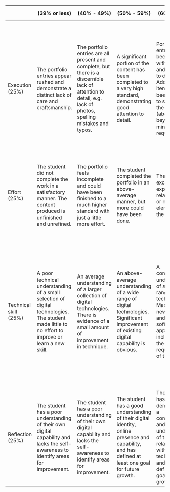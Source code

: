 |   | (39% or less)  | (40% - 49%)  | (50% - 59%)  | (60% - 69%)  | (70% or above) | final mark  |
|---|---|---|---|---|---|---|
| Execution (25%) | The portfolio entries appear rushed and demonstrate a distinct lack of care and craftsmanship.  | The portfolio entries are all present and complete, but there is a discernible lack of attention to detail, e.g. lack of photos, spelling mistakes and typos.  | A significant portion of the content has been completed to a very high standard, demonstrating good attention to detail.  | Portfolio entries have been created with great care and attention to detail. Additional items have been included to strengthen the portfolio (above and beyond the minimum requirements). | The portfolio entries demonstrate a sophisticated and practical understanding of multiple digital technologies. The included digital story and website/blog are finished to a very high standard and include well-written text and supportive multimedia content. |   |
| Effort (25%) | The student did not complete the work in a satisfactory manner. The content produced is unfinished and unrefined.  | The portfolio feels incomplete and could have been finished to a much higher standard with just a little more effort.  | The student completed the portfolio in an above-average manner, but more could have been done.   | The student exceeded expectations in relation to one or more elements of the portfolio.  | The student went far beyond the minimum requirements. Portfolio entries have been developed and refined over a long period of time.  |   |
| Technical skill (25%)  | A poor technical understanding of a small selection of digital technologies. <br> The student made little to no effort to improve or learn a new skill. | An average understanding of a larger collection of digital technologies. <br> There is evidence of a small amount of improvement in technique. | An above-average understanding of a wide range of digital technologies. <br> Significant improvement of existing digital capability is obvious. | A comprehensive understanding of a wide range of digital technologies. <br> Mastery of one new technique and/or software application not included within the minimum requirements of the module.  | A deep understanding of a wide range of digital technologies. <br> The student far exceeded expectations in terms of personal growth, evidenced by the mastery of two or more new techniques and/or software applications not included within the minimum requirements of the module.  |   |
| Reflection (25%)  | The student has a poor understanding of their own digital capability and lacks the self-awareness to identify areas for improvement.  | The student has a poor understanding of their own digital capability and lacks the self-awareness to identify areas for improvement.  | The student has a good understanding of their digital identity, online presence and capability, and has defined at least one goal for future growth.  | The student has demonstrated a comprehensive and critical understanding of their relationship with technology and has defined several goals for future growth.  | The student has devised a comprehensive plan of self-development and has fully embraced the growth mindset in relation to the use of technology.  |   |
